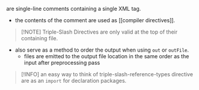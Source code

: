 are single-line comments containing a single XML tag.
- the contents of the comment are used as [[compiler directives]].

> [!NOTE] Triple-Slash Directives are only valid at the top of their containing file.
- also serve as a method to order the output when using `out` or `outFile`.
	- files are emitted to the output file location in the same order as the input after preprocessing pass

> [!INFO] an easy way to think of triple-slash-reference-types directive are as an `import` for declaration packages.